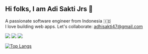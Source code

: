 ## Hi folks, I am Adi Sakti Jrs 👋

A passionate software engineer from Indonesia 🇮🇩 \
I love building web apps. Let's collaborate: [adhisakti47@gmail.com](mailto:adhisakti47@gmail.com)

[![](https://img.shields.io/badge/-NestJS-gray?style=flat-square&labelColor=E0234E&logo=Nestjs&logoColor=white)](https://nestjs.com/)
[![](https://img.shields.io/badge/-React-gray?style=flat-square&labelColor=61DAFB&logo=react&logoColor=white)](https://reactjs.org/)
[![](https://img.shields.io/badge/-Next.js-gray?style=flat-square&labelColor=dddddd&logo=nextdotjs&logoColor=black)](https://nextjs.org/)

[![Top Langs](https://github-readme-stats.vercel.app/api/top-langs/?username=adisaktijrs&layout=compact&langs_count=8&custom_title=Languages%20%28Public%20Repos%29)](https://github.com/adisaktijrs)
